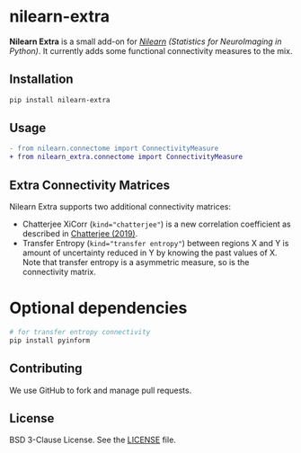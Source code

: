 # nilearn-extra

**Nilearn Extra** is a small add-on for *[Nilearn](https://nilearn.github.io/) (Statistics for NeuroImaging in Python)*. It currently adds some functional connectivity measures to the mix.

## Installation

```bash
pip install nilearn-extra
```

## Usage

```diff
- from nilearn.connectome import ConnectivityMeasure
+ from nilearn_extra.connectome import ConnectivityMeasure
```

## Extra Connectivity Matrices

Nilearn Extra supports two additional connectivity matrices:
- Chatterjee XiCorr (`kind="chatterjee"`) is a new correlation coefficient as described in [Chatterjee (2019)](https://arxiv.org/abs/1909.10140).
- Transfer Entropy (`kind="transfer entropy"`) between regions X and Y is amount of uncertainty reduced in Y by knowing the past values of X. Note that transfer entropy is a asymmetric measure, so is the connectivity matrix.

# Optional dependencies

```bash
# for transfer entropy connectivity
pip install pyinform
```

## Contributing

We use GitHub to fork and manage pull requests.

## License

BSD 3-Clause License. See the [LICENSE](LICENSE) file.
